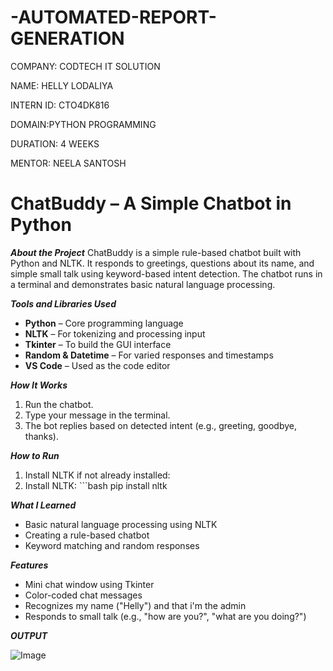 # -AUTOMATED-REPORT-GENERATION

COMPANY: CODTECH IT SOLUTION

NAME: HELLY LODALIYA

INTERN ID: CTO4DK816

DOMAIN:PYTHON PROGRAMMING

DURATION: 4 WEEKS

MENTOR: NEELA SANTOSH


# ChatBuddy – A Simple Chatbot in Python

 ***About the Project***
ChatBuddy is a simple rule-based chatbot built with Python and NLTK. It responds to greetings, questions about its name, and simple small talk using keyword-based intent detection. The chatbot runs in a terminal and demonstrates basic natural language processing.

***Tools and Libraries Used***
- **Python** – Core programming language
- **NLTK** – For tokenizing and processing input
- **Tkinter** – To build the GUI interface
- **Random & Datetime** – For varied responses and timestamps
- **VS Code** – Used as the code editor

***How It Works***
1. Run the chatbot.
2. Type your message in the terminal.
3. The bot replies based on detected intent (e.g., greeting, goodbye, thanks).

***How to Run***
1. Install NLTK if not already installed:
2. Install NLTK: ```bash
   pip install nltk

***What I Learned***
- Basic natural language processing using NLTK
- Creating a rule-based chatbot
- Keyword matching and random responses

***Features***
- Mini chat window using Tkinter
- Color-coded chat messages
- Recognizes my name ("Helly") and that i'm the admin
- Responds to small talk (e.g., "how are you?", "what are you doing?")

***OUTPUT***

![Image](https://github.com/user-attachments/assets/e8b477a3-9846-4ee4-8b62-ab6da1d8327e)
